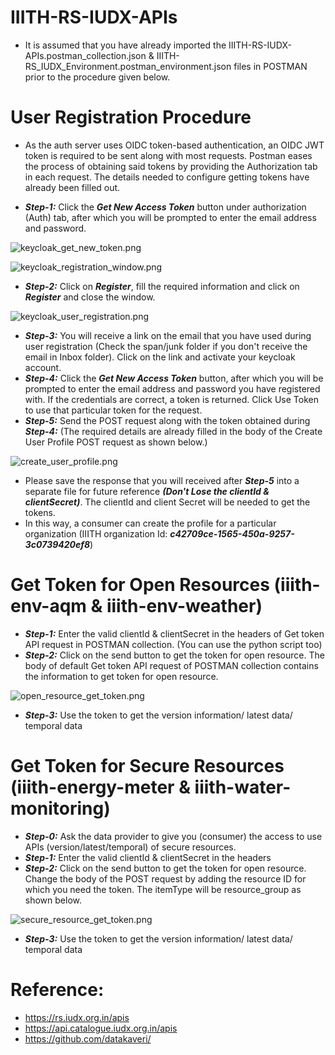 # IIITH-RS-IUDX-APIs
* It is assumed that you have already imported the IIITH-RS-IUDX-APIs.postman_collection.json & IIITH-RS_IUDX_Environment.postman_environment.json files in POSTMAN prior to the procedure given below.

# User Registration Procedure
* As the auth server uses OIDC token-based authentication, an OIDC JWT token is required to be sent along with most requests. Postman eases the process of obtaining said tokens by providing the Authorization tab in each request. The details needed to configure getting tokens have already been filled out. 

* ***Step-1:*** Click the ***Get New Access Token*** button under authorization (Auth) tab, after which you will be prompted to enter the email address and password.

![keycloak_get_new_token.png](https://github.com/smartcityresearch/IIITH-RS-APIs/blob/main/IUDX-APIs/images/keycloak_get_new_token.png)

![keycloak_registration_window.png](https://github.com/smartcityresearch/IIITH-RS-APIs/blob/main/IUDX-APIs/images/keycloak_registration_window.png)
* ***Step-2:*** Click on ***Register***,  fill the required information and click on ***Register*** and close the window.

![keycloak_user_registration.png](https://github.com/smartcityresearch/IIITH-RS-APIs/blob/main/IUDX-APIs/images/keycloak_user_registration.png)
* ***Step-3:*** You will receive a link on the email that you have used during user registration (Check the span/junk folder if you don't receive the email in Inbox folder). Click on the link and activate your keycloak account.
* ***Step-4:*** Click the ***Get New Access Token*** button, after which you will be prompted to enter the email address and password you have registered with. If the credentials are correct, a token is returned. Click Use Token to use that particular token for the request.
* ***Step-5:*** Send the POST request along with the token obtained during ***Step-4:***  (The required details are already filled in the body of the Create User Profile POST request as shown below.)

![create_user_profile.png](https://github.com/smartcityresearch/IIITH-RS-APIs/blob/main/IUDX-APIs/images/create_user_profile.png)
* Please save the response that you will received after ***Step-5*** into a separate file for future reference ***(Don't Lose the clientId & clientSecret)***. The clientId and client Secret will be needed to get the tokens. 
* In this way, a consumer can create the profile for a particular organization (IIITH organization Id: ***c42709ce-1565-450a-9257-3c0739420ef8***)

# Get Token for Open Resources (iiith-env-aqm & iiith-env-weather)
* ***Step-1:*** Enter the valid clientId & clientSecret in the headers of Get token API request in POSTMAN collection. (You can use the python script too)
* ***Step-2:*** Click on the send button to get the token for open resource. The body of default Get token API request of POSTMAN collection contains the information to get token for open resource.

![open_resource_get_token.png](https://github.com/smartcityresearch/IIITH-RS-APIs/blob/main/IUDX-APIs/images/open_resource_get_token.png)
* ***Step-3:*** Use the token to get the version information/ latest data/ temporal data

# Get Token for Secure Resources (iiith-energy-meter & iiith-water-monitoring)
* ***Step-0:*** Ask the data provider to give you (consumer) the access to use APIs (version/latest/temporal) of secure resources.
* ***Step-1:*** Enter the valid clientId & clientSecret in the headers
* ***Step-2:*** Click on the send button to get the token for open resource. Change the body of the POST request by adding the resource ID for which you need the token. The itemType will be resource_group as shown below.

![secure_resource_get_token.png](https://github.com/smartcityresearch/IIITH-RS-APIs/blob/main/IUDX-APIs/images/secure_resource_get_token.png)
* ***Step-3:*** Use the token to get the version information/ latest data/ temporal data

# Reference:
* https://rs.iudx.org.in/apis
* https://api.catalogue.iudx.org.in/apis
* https://github.com/datakaveri/

